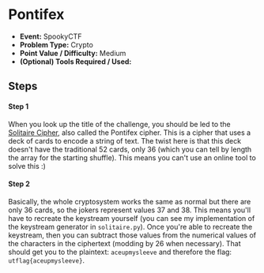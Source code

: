 # Pontifex
* **Event:** SpookyCTF
* **Problem Type:** Crypto
* **Point Value / Difficulty:** Medium
* **(Optional) Tools Required / Used:**

## Steps
#### Step 1
When you look up the title of the challenge, you should be led to the [Solitaire Cipher](https://en.wikipedia.org/wiki/Solitaire_%28cipher%29), also called the Pontifex cipher. This is a cipher that uses a deck of cards to encode a string of text. The twist here is that this deck doesn't have the traditional 52 cards, only 36 (which you can tell by length the array for the starting shuffle). This means you can't use an online tool to solve this :)

#### Step 2
Basically, the whole cryptosystem works the same as normal but there are only 36 cards, so the jokers represent values 37 and 38. This means you'll have to recreate the keystream yourself (you can see my implementation of the keystream generator in `solitaire.py`). Once you're able to recreate the keystream, then you can subtract those values from the numerical values of the characters in the ciphertext (modding by 26 when necessary). That should get you to the plaintext: `aceupmysleeve` and therefore the flag: `utflag{aceupmysleeve}`.
